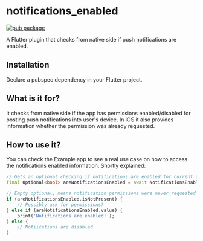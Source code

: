 # notifications_enabled

[![pub package](https://img.shields.io/pub/v/notifications_enabled.svg)](https://pub.dartlang.org/packages/notifications_enabled)

A Flutter plugin that checks from native side if push notifications are enabled.

## Installation

Declare a pubspec dependency in your Flutter project.

## What is it for?

It checks from native side if the app has permissions enabled/disabled for posting push notifications into user's device. In iOS it also provides information whether the permission was already requested.

## How to use it?

You can check the Example app to see a real use case on how to access the notifications enabled information. Shortly explained:

```dart
// Gets an optional checking if notifications are enabled for current app.
final Optional<bool> areNotificationsEnabled = await NotificationsEnabled.notificationsEnabled;

// Empty optional, means notification permissions were never requested
if (areNotificationsEnabled.isNotPresent) {
    // Possibly ask for permissions?
} else if (areNotificationsEnabled.value) {
    print('Notifications are enabled!');
} else {
    // Notiications are disabled
}
```
